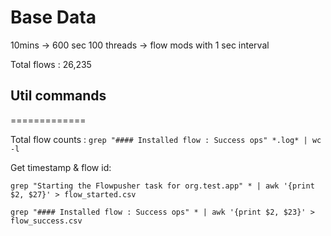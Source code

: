 # Base Data
10mins -> 600 sec
100 threads -> flow mods with 1 sec interval

Total flows : 26,235

## Util commands
=============

Total flow counts : `grep "#### Installed flow : Success ops" *.log* | wc -l`

Get timestamp & flow id:

`grep "Starting the Flowpusher task for org.test.app" * | awk '{print $2, $27}' > flow_started.csv`

`grep "#### Installed flow : Success ops" * | awk '{print $2, $23}' > flow_success.csv`
